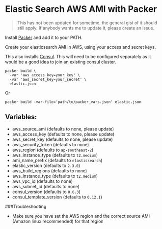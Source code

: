 Elastic Search AWS AMI with Packer
=============

>This has not been updated for sometime, the general gist of it should still apply.
>If anybody wants me to update it, please create an issue.

Install [Packer](https://www.packer.io/) and add it to your PATH.

Create your elasticsearch AMI in AWS, using your access and secret keys.

This also installs [Consul](https://www.consul.io/). This will need to be configured separately as it would be a good
idea to join an existing consul cluster.

```
packer build \
  -var 'aws_access_key=your_key' \
  -var 'aws_secret_key=your_secret' \
  elastic.json
```

Or

```
packer build -var-file='path/to/packer_vars.json' elastic.json
```

## Variables:

* aws_source_ami (defaults to none, please update)
* aws_access_key (defaults to none, please update)
* aws_secret_key (defaults to none, please update)
* aws_security_token (defaults to none)
* aws_region (defaults to `ap-southeast-2`)
* aws_instance_type (defaults to `t2.medium`)
* ami_name_prefix (defaults to `elasticsearch`)
* elastic_version (defaults to `2.3.0`)
* aws_build_regions (defaults to none)
* aws_instance_type (defaults to `t2.medium`)
* aws_vpc_id (defaults to none)
* aws_subnet_id (defaults to none)
* consul_version (defaults to `0.6.3`)
* consul_template_version (defaults to `0.12.1`)

###Troubleshooting

* Make sure you have set the AWS region and the correct source AMI (Amazon linux recommended) for that region

